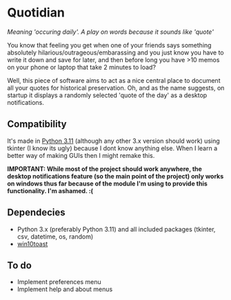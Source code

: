 # Quotidian
*Meaning 'occuring daily'. A play on words because it sounds like 'quote'*

You know that feeling you get when one of your friends says something absolutely hilarious/outrageous/embarassing and you just know you have to write it down and save for later, and then before long you have >10 memos on your phone or laptop that take 2 minutes to load?

Well, this piece of software aims to act as a nice central place to document all your quotes for historical preservation. Oh, and as the name suggests, on startup it displays a randomly selected 'quote of the day' as a desktop notifications.

## Compatibility
It's made in [Python 3.11](https://www.python.org/downloads/release/python-3110/) (although any other 3.x version should work) using tkinter (I know its ugly) because I dont know anything else. When I learn a better way of making GUIs then I might remake this.

**IMPORTANT: While most of the project should work anywhere, the desktop notifications feature (so the main point of the project) only works on windows thus far because of the module I'm using to provide this functionality. I'm ashamed. :(**

## Dependecies
- Python 3.x (preferably Python 3.11) and all included packages (tkinter, csv, datetime, os, random)
- [win10toast](https://pypi.org/project/win10toast/)

## To do
- Implement preferences menu
- Implement help and about menus
